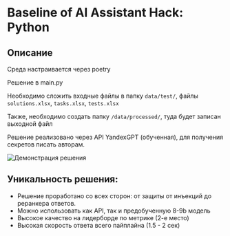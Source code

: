 # Baseline of AI Assistant Hack: Python

## Описание

Среда настраивается через poetry

Решение в main.py

Необходимо сложить входные файлы в папку `data/test/`, файлы `solutions.xlsx`, `tasks.xlsx`, `tests.xlsx`

Также, необходимо создать папку `/data/processed/`, туда будет записан выходной файл

Решение реализовано через АРI YandexGPT (обученная), для получения секретов писать авторам.

![Демонстрация решения](images/demo.jpg)

## Уникальность решения:
- Решение проработано со всех сторон: от защиты от инъекций до реранкера ответов.
- Можно использовать как API, так и предобученную 8-9b модель
- Высокое качество на лидерборде по метрике (2-е место)
- Высокая скорость ответа всего пайплайна (1.5 - 2 сек)
